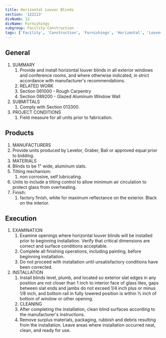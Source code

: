 ```yaml
---
title: Horizontal Louver Blinds
section: '122113'
divNumb: 12
divName: Furnishings
subgroup: Facility Construction
tags: ['Facility', 'Construction', 'Furnishings', 'Horizontal', 'Louver', 'Blinds']
---
```



## General

1. SUMMARY
   1. Provide and install horizontal louver blinds in all exterior windows and conference rooms, and where otherwise indicated, in strict accordance with manufacturer's recommendations.
   1. RELATED WORK
   1. Section 061000 - Rough Carpentry
   1. Section 089200 - Glazed Aluminum Window Wall
1. SUBMITTALS
   1. Comply with Section 013300.
1. PROJECT CONDITIONS
   1. Field measure for all units prior to fabrication.

## Products

   1. MANUFACTURERS
   1. Provide units produced by Levelor, Graber, Bali or approved equal prior to bidding.
   1. MATERIALS
   1. Blinds to be 1" wide, aluminum slats.
   1. Tilting mechanism:
      1. non corrosive, self lubricating.
   1. Units to include a tilting control to allow minimum air circulation to protect glass from overheating.
   1. Finish:
      1. factory finish, white for maximum reflectance on the exterior. Black on the interior.

## Execution

1. EXAMINATION
   1. Examine openings where horizontal louver blinds will be installed prior to beginning installation. Verify that critical dimensions are correct and surface conditions acceptable.
   1. Complete all finishing operations, including painting, before beginning installation.
   1. Do not proceed with installation until unsatisfactory conditions have been corrected.
1. INSTALLATION
   1. Install blinds level, plumb, and located so exterior slat edges in any position are not closer than 1 inch to interior face of glass lites, gaps between slat ends and jambs do not exceed 1/4 inch plus or minus 1/8 inch, and bottom rail in fully lowered position is within ½ inch of bottom of window or other opening.
   1. CLEANING
   1. After completing the installation, clean blind surfaces according to the manufacturer's instructions.
   1. Remove surplus materials, packaging, rubbish and debris resulting from the installation. Leave areas where installation occurred neat, clean, and ready for use.


